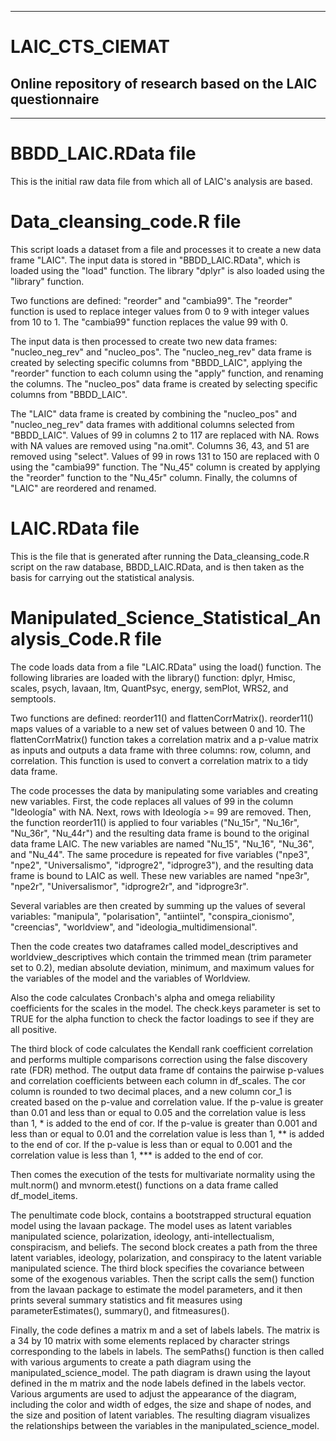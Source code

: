 ----------------------------------------------------------------------------------------------------------------------------------------------------------------
# LAIC_CTS_CIEMAT
Online repository of research based on the LAIC questionnaire
----------------------------------------------------------------------------------------------------------------------------------------------------------------
----------------------------------------------------------------------------------------------------------------------------------------------------------------

# BBDD_LAIC.RData file
This is the initial raw data file from which all of LAIC's analysis are based.

# Data_cleansing_code.R file
This script loads a dataset from a file and processes it to create a new data frame "LAIC". The input data is stored in "BBDD_LAIC.RData", which is loaded using the "load" function. The library "dplyr" is also loaded using the "library" function.

Two functions are defined: "reorder" and "cambia99". The "reorder" function is used to replace integer values from 0 to 9 with integer values from 10 to 1. The "cambia99" function replaces the value 99 with 0.

The input data is then processed to create two new data frames: "nucleo_neg_rev" and "nucleo_pos". The "nucleo_neg_rev" data frame is created by selecting specific columns from "BBDD_LAIC", applying the "reorder" function to each column using the "apply" function, and renaming the columns. The "nucleo_pos" data frame is created by selecting specific columns from "BBDD_LAIC".

The "LAIC" data frame is created by combining the "nucleo_pos" and "nucleo_neg_rev" data frames with additional columns selected from "BBDD_LAIC". Values of 99 in columns 2 to 117 are replaced with NA. Rows with NA values are removed using "na.omit". Columns 36, 43, and 51 are removed using "select". Values of 99 in rows 131 to 150 are replaced with 0 using the "cambia99" function. The "Nu_45" column is created by applying the "reorder" function to the "Nu_45r" column. Finally, the columns of "LAIC" are reordered and renamed.

# LAIC.RData file
This is the file that is generated after running the Data_cleansing_code.R script on the raw database, BBDD_LAIC.RData, and is then taken as the basis for carrying out the statistical analysis.

# Manipulated_Science_Statistical_Analysis_Code.R file
The code loads data from a file "LAIC.RData" using the load() function. The following libraries are loaded with the library() function: dplyr, Hmisc, scales, psych, lavaan, ltm, QuantPsyc, energy, semPlot, WRS2, and semptools.

Two functions are defined: reorder11() and flattenCorrMatrix(). reorder11() maps values of a variable to a new set of values between 0 and 10. The flattenCorrMatrix() function takes a correlation matrix and a p-value matrix as inputs and outputs a data frame with three columns: row, column, and correlation. This function is used to convert a correlation matrix to a tidy data frame.

The code processes the data by manipulating some variables and creating new variables. First, the code replaces all values of 99 in the column "Ideología" with NA. Next, rows with Ideología >= 99 are removed. Then, the function reorder11() is applied to four variables ("Nu_15r", "Nu_16r", "Nu_36r", "Nu_44r") and the resulting data frame is bound to the original data frame LAIC. The new variables are named "Nu_15", "Nu_16", "Nu_36", and "Nu_44". The same procedure is repeated for five variables ("npe3", "npe2", "Universalismo", "idprogre2", "idprogre3"), and the resulting data frame is bound to LAIC as well. These new variables are named "npe3r", "npe2r", "Universalismor", "idprogre2r", and "idprogre3r".

Several variables are then created by summing up the values of several variables: "manipula", "polarisation", "antiintel", "conspira_cionismo", "creencias", "worldview", and "ideologia_multidimensional".

Then the code creates two dataframes called model_descriptives and worldview_descriptives which contain the trimmed mean (trim parameter set to 0.2), median absolute deviation, minimum, and maximum values for the variables of the model and the variables of Worldview.

Also the code calculates Cronbach's alpha and omega reliability coefficients for the scales in the model. The check.keys parameter is set to TRUE for the alpha function to check the factor loadings to see if they are all positive.

The third block of code calculates the Kendall rank coefficient correlation and performs multiple comparisons correction using the false discovery rate (FDR) method. The output data frame df contains the pairwise p-values and correlation coefficients between each column in df_scales. The cor column is rounded to two decimal places, and a new column cor_1 is created based on the p-value and correlation value. If the p-value is greater than 0.01 and less than or equal to 0.05 and the correlation value is less than 1, * is added to the end of cor. If the p-value is greater than 0.001 and less than or equal to 0.01 and the correlation value is less than 1, ** is added to the end of cor. If the p-value is less than or equal to 0.001 and the correlation value is less than 1, *** is added to the end of cor.

Then comes the execution of the tests for multivariate normality using the mult.norm() and mvnorm.etest() functions on a data frame called df_model_items.

The penultimate code block, contains a bootstrapped structural equation model using the lavaan package. The model uses as latent variables manipulated science, polarization, ideology, anti-intellectualism, conspiracism, and beliefs. The second block creates a path from the three latent variables, ideology, polarization, and conspiracy to the latent variable manipulated science. The third block specifies the covariance between some of the exogenous variables. Then the script calls the sem() function from the lavaan package to estimate the model parameters, and it then prints several summary statistics and fit measures using parameterEstimates(), summary(), and fitmeasures().

Finally, the code defines a matrix m and a set of labels labels. The matrix is a 34 by 10 matrix with some elements replaced by character strings corresponding to the labels in labels. The semPaths() function is then called with various arguments to create a path diagram using the manipulated_science_model. The path diagram is drawn using the layout defined in the m matrix and the node labels defined in the labels vector. Various arguments are used to adjust the appearance of the diagram, including the color and width of edges, the size and shape of nodes, and the size and position of latent variables. The resulting diagram visualizes the relationships between the variables in the manipulated_science_model.
